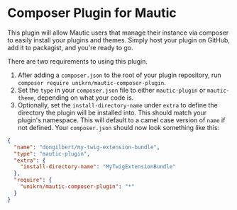 # Composer Plugin for Mautic

This plugin will allow Mautic users that manage their instance via composer to easily install your plugins and themes.
Simply host your plugin on GitHub, add it to packagist, and you're ready to go.

There are two requirements to using this plugin.

1) After adding a `composer.json` to the root of your plugin repository, run `composer require unikrn/mautic-composer-plugin`.
2) Set the `type` in your `composer.json` file to either `mautic-plugin` or `mautic-theme`, depending on what
your code is.
3) Optionally, set the `install-directory-name` under `extra` to define the directory the plugin will be installed into. This should match your plugin's namespace. This will default to a camel case version of `name` if not defined.
Your `composer.json` should now look something like this:

```json
{
  "name": "dongilbert/my-twig-extension-bundle",
  "type": "mautic-plugin",
  "extra": {
    "install-directory-name": "MyTwigExtensionBundle"  
  },
  "require": {
    "unikrn/mautic-composer-plugin": "*"
  }
}
```